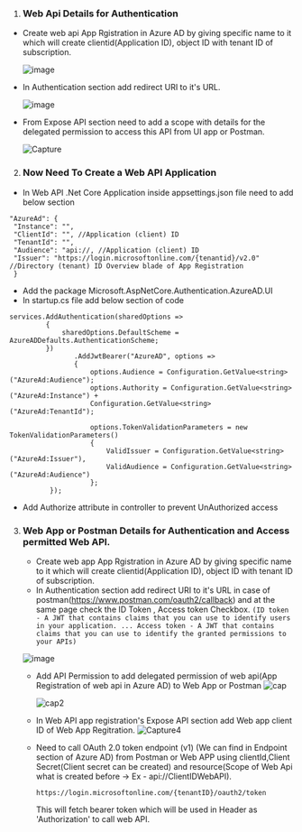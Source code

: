 
1.  ### Web Api Details for Authentication
   - Create web api App Rgistration in Azure AD by giving specific name to it which will create clientid(Application ID), object ID with tenant ID of subscription.
   
       ![image](https://user-images.githubusercontent.com/40242212/141673337-6868daaf-35e2-4327-a987-2938d14f1681.png)

   - In Authentication section add redirect URI to it's URL.

        ![image](https://user-images.githubusercontent.com/40242212/141673398-539f1e2f-9608-48f5-ad40-02924199465e.png)

   - From Expose API section need to add a scope with details for the delegated permission to access this API from UI app or Postman.
   
       ![Capture](https://user-images.githubusercontent.com/40242212/141674769-15d87316-b64c-4b6f-9668-8ee2507fdda2.PNG)


2.  ### Now Need To Create a Web API Application
   - In Web API .Net Core Application inside appsettings.json file need to add below section
   
   
   ``` 
   "AzureAd": {
    "Instance": "",
    "ClientId": "", //Application (client) ID
    "TenantId": "",
    "Audience": "api://, //Application (client) ID
    "Issuer": "https://login.microsoftonline.com/{tenantid}/v2.0" //Directory (tenant) ID Overview blade of App Registration
    }
  
  ```
   - Add the package Microsoft.AspNetCore.Authentication.AzureAD.UI
   - In startup.cs file add below section of code 
   
   ```
   services.AddAuthentication(sharedOptions =>
            {
                sharedOptions.DefaultScheme = AzureADDefaults.AuthenticationScheme;
            })
                   .AddJwtBearer("AzureAD", options =>
                   {
                       options.Audience = Configuration.GetValue<string>("AzureAd:Audience");
                       options.Authority = Configuration.GetValue<string>("AzureAd:Instance") +
                       Configuration.GetValue<string>("AzureAd:TenantId");

                       options.TokenValidationParameters = new TokenValidationParameters()
                       {
                           ValidIssuer = Configuration.GetValue<string>("AzureAd:Issuer"),
                           ValidAudience = Configuration.GetValue<string>("AzureAd:Audience")
                       };
             });
   ```
   - Add Authorize attribute in controller to prevent UnAuthorized access
   
 3. ### Web App or Postman Details for Authentication and Access permitted Web API.
 
    - Create web app App Rgistration in Azure AD by giving specific name to it which will create clientid(Application ID), object ID with tenant ID of subscription.
    - In Authentication section add redirect URI to it's URL in case of postman(https://www.postman.com/oauth2/callback) and at the same page check the ID Token , Access token Checkbox. ``` (ID token - A JWT that contains claims that you can use to identify users in your application. ... Access token - A JWT that contains claims that you can use to identify the granted permissions to your APIs) ```
    
     ![image](https://user-images.githubusercontent.com/40242212/141674805-d76eca9e-218e-48d4-9ad7-ea8633af0833.png)
     
    - Add API Permission to add delegated permission of web api(App Registration of web api in Azure AD) to Web App or Postman
       ![cap](https://user-images.githubusercontent.com/40242212/141674957-d8edb4d1-007b-4f8b-805b-64c301795cbb.png)

       ![cap2](https://user-images.githubusercontent.com/40242212/141675048-3499b5b1-0e7a-428c-a29c-fa53d18de632.png)
       
    - In Web API app registration's Expose API section add Web app client ID of Web App Regitration.
       ![Capture4](https://user-images.githubusercontent.com/40242212/141675309-dd3c2cd3-4440-423f-a481-9c2d8475f528.png)
       
    - Need to call OAuth 2.0 token endpoint (v1) (We can find in Endpoint section of Azure AD) from Postman or Web APP using clientId,Client Secret(Client secret can be created) and resource(Scope of Web Api what is created before -> Ex - api://ClientIDWebAPI).
        ```
        https://login.microsoftonline.com/{tenantID}/oauth2/token
        ```        
        This will fetch bearer token which will be used in Header as 'Authorization' to call web API.
        
        
        




    
              

    
